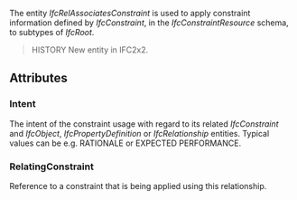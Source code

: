 The entity _IfcRelAssociatesConstraint_ is used to apply constraint information defined by _IfcConstraint_, in the _IfcConstraintResource_ schema, to subtypes of _IfcRoot_.

<!-- end of short definition -->


> HISTORY New entity in IFC2x2.

## Attributes

### Intent
The intent of the constraint usage with regard to its related _IfcConstraint_ and _IfcObject_, _IfcPropertyDefinition_ or _IfcRelationship_ entities. Typical values can be e.g. RATIONALE or EXPECTED PERFORMANCE.

### RelatingConstraint
Reference to a constraint that is being applied using this relationship.
